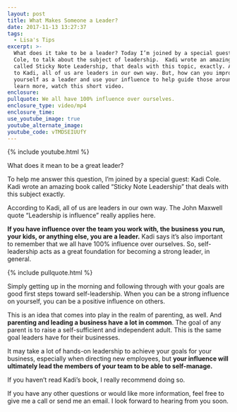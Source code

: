 ```yaml
---
layout: post
title: What Makes Someone a Leader?
date: 2017-11-13 13:27:37
tags:
  - Lisa's Tips
excerpt: >-
  What does it take to be a leader? Today I’m joined by a special guest, Kadi
  Cole, to talk about the subject of leadership.  Kadi wrote an amazing book,
  called Sticky Note Leadership, that deals with this topic, exactly. According
  to Kadi, all of us are leaders in our own way. But, how can you improve
  yourself as a leader and use your influence to help guide those around you? To
  learn more, watch this short video.
enclosure:
pullquote: We all have 100% influence over ourselves.
enclosure_type: video/mp4
enclosure_time:
use_youtube_image: true
youtube_alternate_image:
youtube_code: vTMDSEIUUfY
---
```



{% include youtube.html %}

What does it mean to be a great leader?

To help me answer this question, I’m joined by a special guest: Kadi Cole. Kadi wrote an amazing book called “Sticky Note Leadership” that deals with this subject exactly.

According to Kadi, all of us are leaders in our own way. The John Maxwell quote “Leadership is influence” really applies here.

**If you have influence over the team you work with, the business you run, your kids, or anything else, you are a leader.** Kadi says it’s also important to remember that we all have 100% influence over ourselves. So, self-leadership acts as a great foundation for becoming a strong leader, in general.

{% include pullquote.html %}

Simply getting up in the morning and following through with your goals are good first steps toward self-leadership. When you can be a strong influence on yourself, you can be a positive influence on others.

This is an idea that comes into play in the realm of parenting, as well. And **parenting and leading a business have a lot in common**. The goal of any parent is to raise a self-sufficient and independent adult. This is the same goal leaders have for their businesses.

It may take a lot of hands-on leadership to achieve your goals for your business, especially when directing new employees, but **your influence will ultimately lead the members of your team to be able to self-manage.**

If you haven’t read Kadi’s book, I really recommend doing so.

If you have any other questions or would like more information, feel free to give me a call or send me an email. I look forward to hearing from you soon.